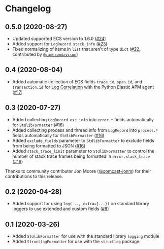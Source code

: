 # Changelog

## 0.5.0 (2020-08-27)

- Updated supported ECS version to 1.6.0 ([#24](https://github.com/elastic/ecs-logging-python/pull/24))
- Added support for `LogRecord.stack_info` ([#23](https://github.com/elastic/ecs-logging-python/pull/23))
- Fixed normalizing of items in `list` that aren't of type 
  `dict` ([#22](https://github.com/elastic/ecs-logging-python/pull/22), contributed by [`@camerondavison`](https://github.com/camerondavison))

## 0.4 (2020-08-04)

- Added automatic collection of ECS fields `trace.id`, `span.id`, and `transaction.id` for
  [Log Correlation](https://www.elastic.co/guide/en/apm/agent/python/master/log-correlation.html) with
  the Python Elastic APM agent ([#17](https://github.com/elastic/ecs-logging-python/pull/17))

## 0.3 (2020-07-27)

- Added collecting `LogRecord.exc_info` into `error.*` fields
  automatically for `StdlibFormatter` ([#16](https://github.com/elastic/ecs-logging-python/pull/16))
- Added collecting process and thread info from `LogRecord` into `process.*` fields
  automatically for `StdlibFormatter` ([#16](https://github.com/elastic/ecs-logging-python/pull/16))
- Added `exclude_fields` parameter to `StdlibFormatter` to
  exclude fields from being formatted to JSON ([#16](https://github.com/elastic/ecs-logging-python/pull/16))
- Added `stack_trace_limit` parameter to `StdlibFormatter`
  to control the number of stack trace frames being
  formatted in `error.stack_trace` ([#16](https://github.com/elastic/ecs-logging-python/pull/16))

Thanks to community contributor Jon Moore ([@comcast-jonm](https://github.com/comcast-jonm))
for their contributions to this release.

## 0.2 (2020-04-28)

- Added support for using `log(..., extra={...})` on standard library
  loggers to use extended and custom fields ([#8](https://github.com/elastic/ecs-logging-python/pull/8))

## 0.1 (2020-03-26)

- Added `StdlibFormatter` for use with the standard library `logging` module
- Added `StructlogFormatter` for use with the `structlog` package
